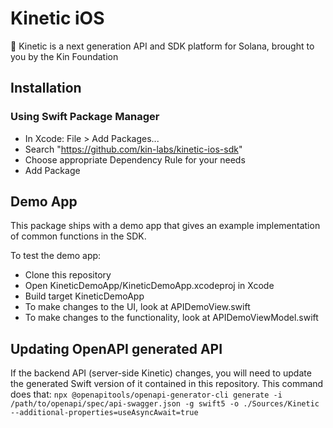 # Kinetic iOS
🔋 Kinetic is a next generation API and SDK platform for Solana, brought to you by the Kin Foundation

## Installation

### Using Swift Package Manager
- In Xcode: File > Add Packages...
- Search "https://github.com/kin-labs/kinetic-ios-sdk"
- Choose appropriate Dependency Rule for your needs
- Add Package

## Demo App
This package ships with a demo app that gives an example implementation of common functions in the SDK.

To test the demo app:
- Clone this repository
- Open KineticDemoApp/KineticDemoApp.xcodeproj in Xcode
- Build target KineticDemoApp
- To make changes to the UI, look at APIDemoView.swift
- To make changes to the functionality, look at APIDemoViewModel.swift

## Updating OpenAPI generated API
If the backend API (server-side Kinetic) changes, you will need to update the generated Swift version of it contained in this repository. This command does that:
`npx @openapitools/openapi-generator-cli generate -i /path/to/openapi/spec/api-swagger.json -g swift5 -o ./Sources/Kinetic --additional-properties=useAsyncAwait=true`

